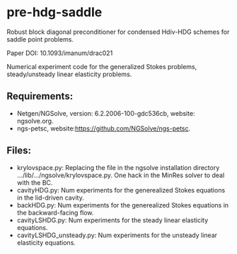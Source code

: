 # pre-hdg-saddle
Robust block diagonal preconditioner for condensed Hdiv-HDG schemes for saddle point problems.

Paper DOI: 10.1093/imanum/drac021

Numerical experiment code for the generalized Stokes problems, steady/unsteady linear elasticity problems.

## Requirements:
+ Netgen/NGSolve, version: 6.2.2006-100-gdc536cb, website: ngsolve.org.
+ ngs-petsc, website:https://github.com/NGSolve/ngs-petsc.

## Files:
+ krylovspace.py: Replacing the file in the ngsolve installation directory .../lib/.../ngsolve/krylovspace.py. One hack in the MinRes solver to deal with the BC.
+ cavityHDG.py: Num experiments for the generealized Stokes equations in the lid-driven cavity.
+ backHDG.py: Num experiments for the generealized Stokes equations in the backward-facing flow.
+ cavityLSHDG.py: Num experiments for the steady linear elasticity equations.
+ cavityLSHDG_unsteady.py: Num experiments for the unsteady linear elasticity equations.


